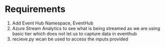 # Requirements

1. Add Event Hub Namespace, EventHub
2. Azure Stream Analytics to see what is being streamed as we are using basic tier which does not let us to capture data in eventhub
3. recieve.py wcan be used to access the inputs provided